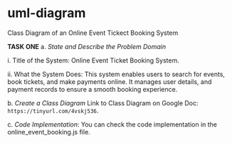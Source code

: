 # uml-diagram
Class Diagram of an Online Event Tickect Booking System

**TASK ONE**
a. *State and Describe the Problem Domain*

   i. Title of the System: Online Event Ticket Booking System.

   ii. What the System Does: This system enables users to search for events, book tickets, and make payments online. It manages user details, and payment records to ensure a smooth booking experience.

b. *Create a Class Diagram*
Link to Class Diagram on Google Doc: `https://tinyurl.com/4vskj536`.

c. *Code Implementation*: You can check the code implementation in the online_event_booking.js file.

